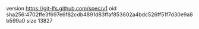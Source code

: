 version https://git-lfs.github.com/spec/v1
oid sha256:4702ffe3f697e6f82cdb4891d83ffaf853602a4bdc526ff51f7d30e9a8b599a0
size 13827
